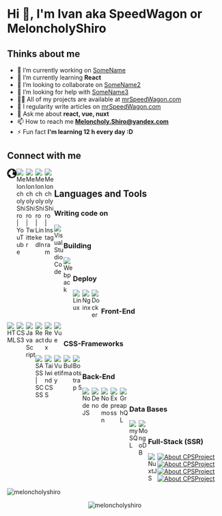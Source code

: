 # Hi 👋, I'm Ivan aka SpeedWagon or MeloncholyShiro

## Thinks about me

- 🔭 I’m currently working on [SomeName](https://github.com/MeloncholyShiro)
- 🌱 I’m currently learning **React**
- 👯 I’m looking to collaborate on [SomeName2](https://github.com/MeloncholyShiro)
- 🤔 I’m looking for help with [SomeName3](https://github.com/MeloncholyShiro)
- 👨‍💻 All of my projects are available at [mrSpeedWagon.com](mrSpeedWagon.com)
- 📝 I regularity write articles on [mrSpeedWagon.com](mrSpeedWagon.com)
- 💬 Ask me about **react, vue, nuxt**
- 📫 How to reach me **Meloncholy.Shiro@yandex.com**
- ⚡ Fun fact **I'm learning 12 h every day :D**

## Connect with me

[<img align="left" alt="MeloncholyShiro | Website" width="22px" src="https://raw.githubusercontent.com/iconic/open-iconic/master/svg/globe.svg" />][website]
[<img align="left" alt="MeloncholyShiro | YouTube" width="22px" src="https://cdn.jsdelivr.net/npm/simple-icons@v3/icons/youtube.svg" />][youtube]
[<img align="left" alt="MeloncholyShiro | Twitter" width="22px" src="https://cdn.jsdelivr.net/npm/simple-icons@v3/icons/twitter.svg" />][twitter]
[<img align="left" alt="MeloncholyShiro | LinkedIn" width="22px" src="https://cdn.jsdelivr.net/npm/simple-icons@v3/icons/linkedin.svg" />][linkedin]
[<img align="left" alt="MeloncholyShiro | Instagram" width="22px" src="https://cdn.jsdelivr.net/npm/simple-icons@v3/icons/instagram.svg" />][instagram]

<br />

## Languages and Tools

### Writing code on

[<img align="left" alt="Visual Studio Code" width="22px" src="https://cdn.jsdelivr.net/npm/simple-icons@v3/icons/visualstudiocode.svg" />][#]

<br />

### Building

[<img align="left" alt="Webpack" width="22px" src="https://cdn.jsdelivr.net/npm/simple-icons@v3/icons/webpack.svg" />][#]

<br />

### Deploy

[<img align="left" alt="Linux" width="22px" src="https://cdn.jsdelivr.net/npm/simple-icons@v3/icons/linux.svg" />][#]
[<img align="left" alt="Nginx" width="22px" src="https://cdn.jsdelivr.net/npm/simple-icons@v3/icons/nginx.svg" />][#]
[<img align="left" alt="Docker" width="22px" src="https://cdn.jsdelivr.net/npm/simple-icons@v3/icons/docker.svg" />][#]

<br />

### Front-End

[<img align="left" alt="HTML" width="22px" src="https://cdn.jsdelivr.net/npm/simple-icons@v3/icons/html5.svg" />][#]
[<img align="left" alt="CSS3" width="22px" src="https://cdn.jsdelivr.net/npm/simple-icons@v3/icons/css3.svg" />][#]
[<img align="left" alt="JavaScript" width="22px" src="https://cdn.jsdelivr.net/npm/simple-icons@v3/icons/javascript.svg" />][#]
[<img align="left" alt="React" width="22px" src="https://cdn.jsdelivr.net/npm/simple-icons@v3/icons/react.svg" />][#]
[<img align="left" alt="Redux" width="22px" src="https://cdn.jsdelivr.net/npm/simple-icons@v3/icons/redux.svg" />][#]
[<img align="left" alt="Vue" width="22px" src="https://cdn.jsdelivr.net/npm/simple-icons@v3/icons/vue-dot-js.svg" />][#]

<br />

### CSS-Frameworks

[<img align="left" alt="SASS | SCSS" width="22px" src="https://cdn.jsdelivr.net/npm/simple-icons@v3/icons/sass.svg" />][#]
[<img align="left" alt="Tailwind CSS" width="22px" src="https://cdn.jsdelivr.net/npm/simple-icons@v3/icons/tailwindcss.svg" />][#]
[<img align="left" alt="Vuetify" width="22px" src="https://cdn.jsdelivr.net/npm/simple-icons@v3/icons/vuetify.svg" />][#]
[<img align="left" alt="Bulma" width="22px" src="https://cdn.jsdelivr.net/npm/simple-icons@v3/icons/bulma.svg" />][#]
[<img align="left" alt="Bootstrap 5" width="22px" src="https://cdn.jsdelivr.net/npm/simple-icons@v3/icons/bootstrap.svg" />][#]

<br />

### Back-End

[<img align="left" alt="NodeJS" width="22px" src="https://cdn.jsdelivr.net/npm/simple-icons@v3/icons/node-dot-js.svg" />][#]
[<img align="left" alt="Deno" width="22px" src="https://cdn.jsdelivr.net/npm/simple-icons@v3/icons/deno.svg" />][#]
[<img align="left" alt="Nodemon" width="22px" src="https://cdn.jsdelivr.net/npm/simple-icons@v3/icons/nodemon.svg" />][#]
[<img align="left" alt="Express" width="22px" src="https://devicons.github.io/devicon/devicon.git/icons/express/express-original-wordmark.svg" />][#]
[<img align="left" alt="GraphQL" width="22px" src="https://cdn.jsdelivr.net/npm/simple-icons@v3/icons/graphql.svg" />][#]

<br />

### Data Bases

[<img align="left" alt="mySQL" width="22px" src="https://cdn.jsdelivr.net/npm/simple-icons@v3/icons/mysql.svg" />][#]
[<img align="left" alt="MongoDB" width="22px" src="https://cdn.jsdelivr.net/npm/simple-icons@v3/icons/mongodb.svg" />][#]

<br />

### Full-Stack (SSR)

[<img align="left" alt="NuxtJS" width="22px" src="https://cdn.jsdelivr.net/npm/simple-icons@v3/icons/nuxt-dot-js.svg" />][#]

<!-- <p align="center">
<a href="https://codepen.io/meloncholyshiro_codepan" target="blank">
<img align="center" src="https://cdn.jsdelivr.net/npm/simple-icons@3.0.1/icons/codepen.svg" alt="meloncholyshiro_codepan" height="20" width="20" />
</a>
<a href="https://dev.to/meloncholyshiro_dev.to" target="blank">
<img align="center" src="https://cdn.jsdelivr.net/npm/simple-icons@3.0.1/icons/dev-dot-to.svg" alt="meloncholyshiro_dev.to" height="20" width="20" />
</a>
<a href="https://twitter.com/meloncholyshiro_twitter" target="blank">
<img align="center" src="https://cdn.jsdelivr.net/npm/simple-icons@3.0.1/icons/twitter.svg" alt="meloncholyshiro_twitter" height="20" width="20" />
</a>
<a href="https://linkedin.com/in/meloncholyshiro_linkedin" target="blank">
<img align="center" src="https://cdn.jsdelivr.net/npm/simple-icons@3.0.1/icons/linkedin.svg" alt="meloncholyshiro_linkedin" height="20" width="20" />
</a>
<a href="https://stackoverflow.com/users/meloncholyshiro_stackoverflow" target="blank">
<img align="center" src="https://cdn.jsdelivr.net/npm/simple-icons@3.0.1/icons/stackoverflow.svg" alt="meloncholyshiro_stackoverflow" height="20" width="20" />
</a>
<a href="https://codesandbox.com/meloncholyshiro_codesanbox" target="blank">
<img align="center" src="https://cdn.jsdelivr.net/npm/simple-icons@3.0.1/icons/codesandbox.svg" alt="meloncholyshiro_codesanbox" height="20" width="20" />
</a>
<a href="https://kaggle.com/meloncholyshiro_kaggle" target="blank">
<img align="center" src="https://cdn.jsdelivr.net/npm/simple-icons@3.0.1/icons/kaggle.svg" alt="meloncholyshiro_kaggle" height="20" width="20" />
</a>
<a href="https://fb.com/meloncholyshiro_facebook" target="blank">
<img align="center" src="https://cdn.jsdelivr.net/npm/simple-icons@3.0.1/icons/facebook.svg" alt="meloncholyshiro_facebook" height="20" width="20" />
</a>
<a href="https://instagram.com/meloncholyshiro_instagram" target="blank">
<img align="center" src="https://cdn.jsdelivr.net/npm/simple-icons@3.0.1/icons/instagram.svg" alt="meloncholyshiro_instagram" height="20" width="20" />
</a>
<a href="https://dribbble.com/meloncholyshiro_dribble" target="blank">
<img align="center" src="https://cdn.jsdelivr.net/npm/simple-icons@3.0.1/icons/dribbble.svg" alt="meloncholyshiro_dribble" height="20" width="20" />
</a>
<a href="https://www.behance.net/meloncholyshiro_behance" target="blank">
<img align="center" src="https://cdn.jsdelivr.net/npm/simple-icons@3.0.1/icons/behance.svg" alt="meloncholyshiro_behance" height="20" width="20" />
</a>
<a href="https://medium.com/@meloncholyshiro_medium" target="blank">
<img align="center" src="https://cdn.jsdelivr.net/npm/simple-icons@3.0.1/icons/medium.svg" alt="@meloncholyshiro_medium" height="20" width="20" />
</a>
<a href="https://www.youtube.com/c/meloncholyshiro_youtube" target="blank">
<img align="center" src="https://cdn.jsdelivr.net/npm/simple-icons@3.0.1/icons/youtube.svg" alt="meloncholyshiro_youtube" height="20" width="20" />
</a>
</p> -->

[![About CPSProject](https://github-readme-stats.vercel.app/api/pin/?username=meloncholyshiro&repo=cpsproject&show_icons=true&theme=dracula)](https://github.com/meloncholyshiro/cpsproject)
[![About CPSProject](https://github-readme-stats.vercel.app/api/pin/?username=meloncholyshiro&repo=cpsproject&show_icons=true&theme=dracula)](https://github.com/meloncholyshiro/cpsproject)
[![About CPSProject](https://github-readme-stats.vercel.app/api/pin/?username=meloncholyshiro&repo=cpsproject&show_icons=true&theme=dracula)](https://github.com/meloncholyshiro/cpsproject)
[![About CPSProject](https://github-readme-stats.vercel.app/api/pin/?username=meloncholyshiro&repo=cpsproject&show_icons=true&theme=dracula)](https://github.com/meloncholyshiro/cpsproject)

![meloncholyshiro](https://github-readme-stats.vercel.app/api?username=meloncholyshiro&show_icons=true&theme=dracula)

<!--START_SECTION:waka-->

<!--END_SECTION:waka-->

<p align="center"> <img src="https://komarev.com/ghpvc/?username=meloncholyshiro" alt="meloncholyshiro" /> </p>

[website]: https://meloncholyshiro.github.io
[twitter]: https://twitter.com/
[youtube]: https://youtube.com/
[instagram]: https://instagram.com/
[linkedin]: https://linkedin.com/in/
[#]: https://github.com/MeloncholyShiro
